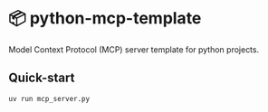 # 📦 python-mcp-template

Model Context Protocol (MCP) server template for python projects.

## Quick-start

```bash
uv run mcp_server.py
```
